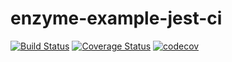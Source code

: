 # enzyme-example-jest-ci

[![Build Status](https://www.travis-ci.org/marcionicolau/enzyme-example-jest-ci.svg?branch=master)](https://www.travis-ci.org/marcionicolau/enzyme-example-jest-ci) [![Coverage Status](https://coveralls.io/repos/github/marcionicolau/enzyme-example-jest-ci/badge.svg)](https://coveralls.io/github/marcionicolau/enzyme-example-jest-ci) [![codecov](https://codecov.io/gh/marcionicolau/enzyme-example-jest-ci/branch/master/graph/badge.svg)](https://codecov.io/gh/marcionicolau/enzyme-example-jest-ci)
